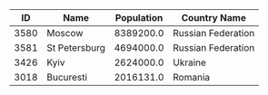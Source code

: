 | ID |  Name | Population | Country Name |
| --- | --- | --- | --- | 
| 3580 | Moscow | 8389200.0 | Russian Federation | 
| 3581 | St Petersburg | 4694000.0 | Russian Federation | 
| 3426 | Kyiv | 2624000.0 | Ukraine | 
| 3018 | Bucuresti | 2016131.0 | Romania | 
